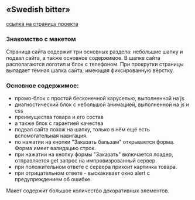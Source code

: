 ## «Swedish bitter»
[ссылка на страницу проекта](https://inna-malina.github.io/swedish_bitter/) 

### Знакомство с макетом

Страница сайта содержит три основных раздела: небольшие шапку и подвал сайта, а также основное содержимое. 
В шапке сайта располагаются логотип и блок с телефоном. 
При прокрутки страницы выпадает тёмная шапка сайта, имеющая фиксированную вёрстку.

### Основное содержимое:
* промо-блок с простой бесконечной каруселью, выполненной на js
* диагностический блок c небольшой анимацией, выполненной на js и css 
* преимущества товара и его состав 
* а также блок с гарантией качества 
* подвал сайта похож на шапку, только в нём ещё есть вспомогательная навигация.
* по нажатии на кнопки "Заказать бальзам" открывается форма. Форма имеет валидацию строк.
* при нажатии на кнопку формы "Заказать" включается лоадер, отправляется get запрос на импровизрованный сервер.
* при положительном ответе с сервера прихоит картинка товара.
* при отрицательном ответе - выскакивает окно alert с предупреждением об ошибке. 

Макет содержит большое количество декоративных элементов.
